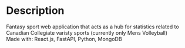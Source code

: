 # Description
Fantasy sport web application that acts as a hub for statistics related to Canadian Collegiate varisty sports (currently only Mens Volleyball)<br> 
Made with: React.js, FastAPI, Python, MongoDB
  
  

